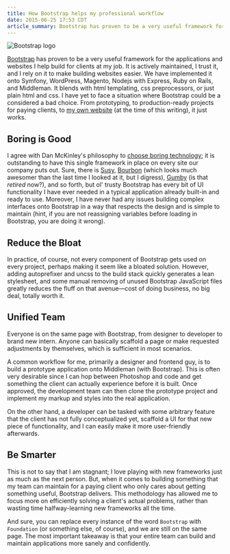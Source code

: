 ```yaml
---
title: How Bootstrap helps my professional workflow
date: 2015-06-25 17:53 CDT
article_summary: Bootstrap has proven to be a very useful framework for the applications and websites I help build for clients at my job.
---
```


![Bootstrap logo](assets/img/articles/bootstrap-purple-field.gif)

[Bootstrap](http://getbootstrap.com/) has proven to be a very useful framework for the applications and websites I help build for clients at my job. It is actively maintained, I trust it, and I rely on it to make building websites easier. We have implemented it onto Symfony, WordPress, Magento, Nodejs with Express, Ruby on Rails, and Middleman. It blends with html templating, css preprocessors, or just plain html and css. I have yet to face a situation where Bootstrap could be a considered a bad choice. From prototyping, to production-ready projects for paying clients, to [my own website](http://hellojason.net/) (at the time of this writing), it just works.

## Boring is Good

I agree with Dan McKinley's philosophy to [choose boring technology](http://mcfunley.com/choose-boring-technology); it is outstanding to have this single framework in place on every site our company puts out. Sure, there is [Susy](http://susy.oddbird.net/), [Bourbon](http://bourbon.io/) (which looks much awesomer than the last time I looked at it, but I digress), [Gumby](http://www.gumbyframework.com/) (is that *retired* now?), and so forth, but ol' trusty Bootstrap has every bit of UI functionality I have ever needed in a typical application already built-in and ready to use. Moreover, I have never had any issues building complex interfaces onto Bootstrap in a way that respects the design and is simple to maintain (hint, if you are not reassigning variables before loading in Bootstrap, you are doing it wrong).

## Reduce the Bloat

In practice, of course, not every component of Bootstrap gets used on every project, perhaps making it seem like a bloated solution. However, adding autoprefixer and uncss to the build stack quickly generates a lean stylesheet, and some manual removing of unused Bootstrap JavaScript files greatly reduces the fluff on that avenue&mdash;cost of doing business, no big deal, totally worth it.

## Unified Team

Everyone is on the same page with Bootstrap, from designer to developer to brand new intern. Anyone can basically scaffold a page or make requested adjustments by themselves, which is sufficient in most scenarios.

A common workflow for me, primarily a designer and frontend guy, is to build a prototype application onto Middleman (with Bootstrap). This is often very desirable since I can hop between Photoshop and code and get something the client can actually experience before it is built. Once approved, the development team can then clone the prototype project and implement my markup and styles into the real application.

On the other hand, a developer can be tasked with some arbitrary feature that the client has not fully conceptualized yet, scaffold a UI for that new piece of functionality, and I can easily make it more user-friendly afterwards.

## Be Smarter

This is not to say that I am stagnant; I love playing with new frameworks just as much as the next person. But, when it comes to building something that my team can maintain for a paying client who only cares about getting something useful, Bootstrap delivers. This methodology has allowed me to focus more on efficiently solving a client's actual problems, rather than wasting time halfway-learning new frameworks all the time.

And sure, you can replace every instance of the word `Bootstrap` with `Foundation` (or something else, of course), and we are still on the same page. The most important takeaway is that your entire team can build and maintain applications more sanely and confidently.
